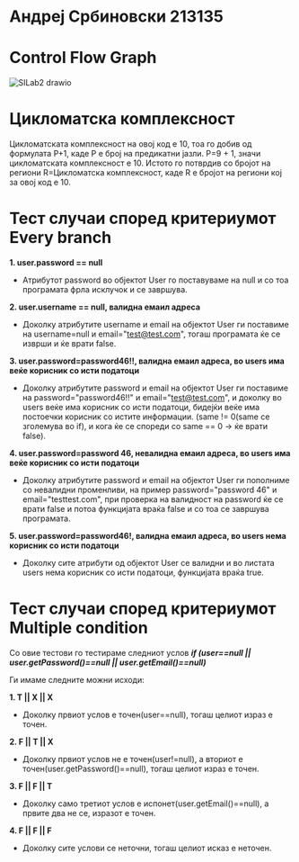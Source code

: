 # Андреј Србиновски 213135

# **Control Flow Graph**

![SILab2 drawio](https://github.com/srbinovskia46/SI_2023_lab2_213135/assets/108271909/b9a4f058-8c23-487f-a1ef-415f0dcb225c)

# **Цикломатска комплексност**

Цикломатската комплексност на овој код е 10, тоа го добив од формулата P+1, каде P е број на предикатни јазли. P=9 + 1, значи цикломатската комплексност е 10. Истото го потврдив со бројот на региони R=Цикломатска комплексност, каде R е бројот на региони кој за овој код е 10.

# **Тест случаи според критериумот Every branch**

**1. user.password == null**
- Атрибутот password во објектот User го поставуваме на null и со тоа програмата фрла исклучок и се завршува.

**2. user.username == null, валидна емаил адреса**
- Доколку атрибутите username и email на објектот User ги поставиме на username=null и email="test@test.com", тогаш програмата ќе се изврши и ќе врати false.

**3. user.password=password46!!, валидна емаил адреса, во users има веќе корисник со исти податоци**
- Доколку атрибутите password и email на објектот User ги поставиме на password="password46!!" и email="test@test.com", и доколку во users веќе има корисник со исти податоци, бидејќи веќе има постоечки корисник со истите информации. (same != 0(same се зголемува во if), и кога ќе се спореди со same == 0 -> ќе врати false).

**4. user.password=password 46, невалидна емаил адреса, во users има веќе корисник со исти податоци**
- Доколку атрибутите password и email на објектот User ги пополниме со невалидни променливи, на пример password="password 46" и email="testtest.com", при проверка на валидност на password ќе се врати false и потоа функцијата враќа false и со тоа се завршува програмата.

**5. user.password=password46!, валидна емаил адреса, во users нема корисник со исти податоци**
- Доколку сите атрибути од објектот User се валидни и во листата users нема корисник со исти податоци, функцијата враќа true.


# **Тест случаи според критериумот Multiple condition**

 Со овие тестови го тестираме следниот услов _**if (user==null || user.getPassword()==null || user.getEmail()==null)**_
 
 Ги имаме следните можни исходи:
 
**1. T || X || X**

- Доколку првиот услов е точен(user==null), тогаш целиот израз е точен.
 
**2. F || T || X**

- Доколку првиот услов не е точен(user!=null), а вториот е точен(user.getPassword()==null), тогаш целиот израз е точен.

**3. F || F || T**

- Доколку само третиот услов е испонет(user.getEmail()==null), а првите два не се, изразот е точен.

**4. F || F || F**

- Доколку сите услови се неточни, тогаш целиот исказ е неточен.

